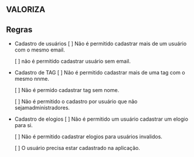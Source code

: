 ## VALORIZA

## Regras

- Cadastro de usuários
  [ ] Não é permitido cadastrar mais de um usuário com o mesmo email.

  [ ] não é permitido cadastrar usuário sem email.

- Cadastro de TAG
  [ ] Não é permitido cadastrar mais de uma tag com o mesmo nnme.

  [ ] Não é permido cadastrar tag sem nome.

  [ ] Não é permitido o cadastro por usuário que não sejamadministradores.

- Cadastro de elogios
  [ ] Não é permitido um usuário cadastrar um elogio para si.

  [ ] Não é permitido cadastrar elogios para usuários invalidos.

  [ ] O usuário precisa estar cadastrado na aplicação.